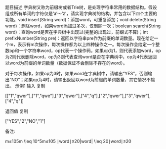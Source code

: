 题目描述
字典树又称为前缀树或者Trie树，是处理字符串常用的数据结构。假设组成所有单词的字符仅是‘a’～‘z’，请实现字典树的结构，并包含以下四个主要的功能。void insert(String word)：添加word，可重复添加；void delete(String word)：删除word，如果word添加过多次，仅删除一次；boolean search(String word)：查询word是否在字典树中出现过(完整的出现过，前缀式不算)；int prefixNumber(String pre)：返回以字符串pre作为前缀的单词数量。现在给定一个m，表示有m次操作，每次操作都为以上四种操作之一。每次操作会给定一个整数op和一个字符串word，op代表一个操作码，如果op为1，则代表添加word，op为2则代表删除word，op为3则代表查询word是否在字典树中，op为4代表返回以word为前缀的单词数量（数据保证不会删除不存在的word）。

对于每次操作，如果op为3时，如果word在字典树中，请输出“YES”，否则输出“NO”；如果op为4时，请输出返回以word为前缀的单词数量，其它情况不输出。
示例1
输入
复制

[["1","qwer"],["1","qwe"],["3","qwer"],["4","q"],["2","qwer"],["3","qwer"],["4","q"]]

返回值
复制

["YES","2","NO","1"]

备注:

m≤105m \leq 10^5m≤105
∣word∣≤20|word| \leq 20∣word∣≤20